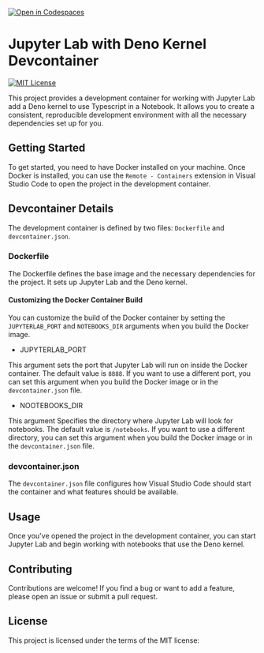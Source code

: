 [![Open in Codespaces](https://classroom.github.com/assets/launch-codespace-7f7980b617ed060a017424585567c406b6ee15c891e84e1186181d67ecf80aa0.svg)](https://classroom.github.com/open-in-codespaces?assignment_repo_id=13284394)
# Jupyter Lab with Deno Kernel Devcontainer

[![MIT License](https://img.shields.io/badge/license-MIT-blue.svg)](LICENSE)


This project provides a development container for working with Jupyter Lab add a Deno kernel to use Typescript in a Notebook. It allows you to create a consistent, reproducible development environment with all the necessary dependencies set up for you.

## Getting Started

To get started, you need to have Docker installed on your machine. Once Docker is installed, you can use the `Remote - Containers` extension in Visual Studio Code to open the project in the development container.

## Devcontainer Details

The development container is defined by two files: `Dockerfile` and `devcontainer.json`.

### Dockerfile

The Dockerfile defines the base image and the necessary dependencies for the project. It sets up Jupyter Lab and the Deno kernel.

#### Customizing the Docker Container Build

You can customize the build of the Docker container by setting the `JUPYTERLAB_PORT` and `NOTEBOOKS_DIR` arguments when you build the Docker image.

- JUPYTERLAB_PORT

This argument sets the port that Jupyter Lab will run on inside the Docker container. The default value is `8888`. If you want to use a different port, you can set this argument when you build the Docker image or in the `devcontainer.json` file.

- NOOTEBOOKS_DIR

This argument Specifies the directory where Jupyter Lab will look for notebooks. The default value is `/notebooks`. If you want to use a different directory, you can set this argument when you build the Docker image or in the `devcontainer.json` file.

### devcontainer.json

The `devcontainer.json` file configures how Visual Studio Code should start the container and what features should be available.

## Usage

Once you've opened the project in the development container, you can start Jupyter Lab and begin working with notebooks that use the Deno kernel.

## Contributing

Contributions are welcome! If you find a bug or want to add a feature, please open an issue or submit a pull request.

## License

This project is licensed under the terms of the MIT license:
